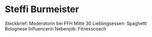 # Steffi Burmeister
Steckbrief:
Moderatorin bei FFH
Mitte 30
Lieblingsessen: Spaghetti Bolognese
Influencerin
Nebenjob: Fitnesscoach